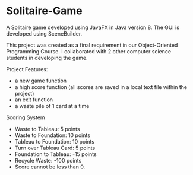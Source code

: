 # Solitaire-Game
A Solitaire game developed using JavaFX in Java version 8. The GUI is developed using SceneBuilder.


This project was created as a final requirement in our Object-Oriented Programming Course. I collaborated with 2 other computer science students in developing the game.

Project Features:
- a new game function
- a high score function (all scores are saved in a local text file within the project)
- an exit function 
- a waste pile of 1 card at a time

Scoring System
- Waste to Tableau: 5 points
- Waste to Foundation: 10 points
- Tableau to Foundation: 10 points
- Turn over Tableau Card: 5 points
- Foundation to Tableau: -15 points 
- Recycle Waste: -100 points
- Score cannot be less than 0.
